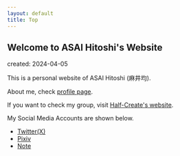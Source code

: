 ```yaml
---
layout: default
title: Top
---
```


## Welcome to ASAI Hitoshi's Website
created: 2024-04-05

This is a personal website of ASAI Hitoshi (麻井均).

About me, check [profile page](https://asai.half-create.org/profile).

If you want to check my group, visit [Half-Create's website](https://half-create.org).

My Social Media Accounts are shown below.<br>
- [Twitter(X)](https://twitter.com/asainingen)
- [Pixiv](https://www.pixiv.net/users/70042496)
- [Note](https://note.com/asainingen)